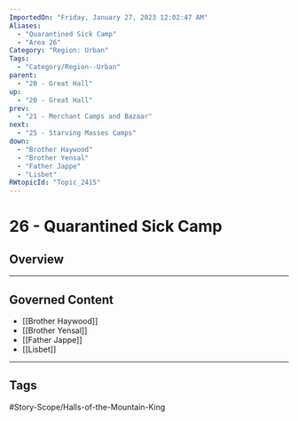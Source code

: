 ```yaml
---
ImportedOn: "Friday, January 27, 2023 12:02:47 AM"
Aliases:
  - "Quarantined Sick Camp"
  - "Area 26"
Category: "Region: Urban"
Tags:
  - "Category/Region--Urban"
parent:
  - "20 - Great Hall"
up:
  - "20 - Great Hall"
prev:
  - "21 - Merchant Camps and Bazaar"
next:
  - "25 - Starving Masses Camps"
down:
  - "Brother Haywood"
  - "Brother Yensal"
  - "Father Jappe"
  - "Lisbet"
RWtopicId: "Topic_2415"
---
```

# 26 - Quarantined Sick Camp
## Overview
---
## Governed Content
- [[Brother Haywood]]
- [[Brother Yensal]]
- [[Father Jappe]]
- [[Lisbet]]


---
## Tags
#Story-Scope/Halls-of-the-Mountain-King

